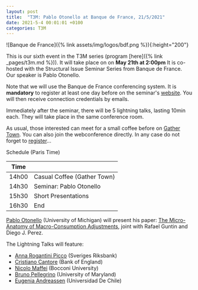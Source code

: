 ```yaml
---
layout: post
title:  "T3M: Pablo Otonello at Banque de France, 21/5/2021"
date: 2021-5-4 00:01:01 +0100
categories: T3M
---
```



![Banque de France]({% link assets/img/logos/bdf.png %}){:height="200"}

This is our sixth event in the T3M series (program [here]({% link _pages/t3m.md %})). It will take place on on __May 21th at 2:00pm__ 
It is co-hosted with the Structural Issue Seminar Series from Banque de France. Our speaker is Pablo Otonello.

Note that we will use the Banque de France conferencing system. It is __mandatory__ to register at least one day before on the seminar's [website](https://www.banque-france.fr/conferences-et-medias/seminaires-colloques-et-symposiums/seminaires-de-recherche). You will then receive connection credentials by emails.

Immediately after the seminar, there will be 5 lightning talks, lasting 10min each. They will take place in the same conference room.

As usual, those interested can meet for a small coffee before on [Gather Town](https://gt.t2m.network). You can also join the webconference directly. In any case do not forget to [register](https://www.banque-france.fr/conferences-et-medias/seminaires-colloques-et-symposiums/seminaires-de-recherche)...

Schedule (Paris Time)

| Time  |                             |
| ----- | --------------------------- |
| 14h00 | Casual Coffee (Gather Town) |
| 14h30 | Seminar: Pablo Otonello     |
| 15h30 | Short Presentations         |
| 16h30 | End                         |

[Pablo Otonello](https://sites.google.com/site/ottonellopablo/) (University of Michigan) will present his paper: <u>The Micro-Anatomy of Macro-Consumption Adjustments</u>, joint with Rafael Guntin and Diego J. Perez.

The Lightning Talks will feature:
- [Anna Rogantini Picco](https://sites.google.com/view/annarogantini/home) (Sveriges Riksbank)
- [Cristiano Cantore](https://www.cristianocantore.com/) (Bank of England)
- [Nicolo Maffei](https://sites.google.com/view/nmfmics/home?authuser=0) (Bocconi University)
- [Bruno Pellegrino](https://www.brunopellegrino.com/) (University of Maryland)
- [Eugenia Andreassen](https://sites.google.com/site/eugeniaandreasen/) (Universidad De Chile)